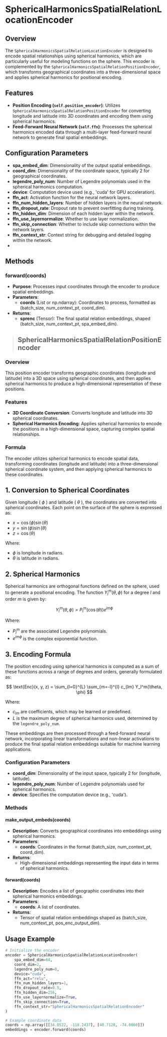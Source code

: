 # SphericalHarmonicsSpatialRelationLocationEncoder

## Overview
The `SphericalHarmonicsSpatialRelationLocationEncoder` is designed to encode spatial relationships using spherical harmonics, which are particularly useful for modeling functions on the sphere. This encoder is complemented by the `SphericalHarmonicsSpatialRelationPositionEncoder`, which transforms geographical coordinates into a three-dimensional space and applies spherical harmonics for positional encoding.

## Features
- **Position Encoding (`self.position_encoder`)**: Utilizes `SphericalHarmonicsSpatialRelationPositionEncoder` for converting longitude and latitude into 3D coordinates and encoding them using spherical harmonics.
- **Feed-Forward Neural Network (`self.ffn`)**: Processes the spherical harmonics encoded data through a multi-layer feed-forward neural network to generate final spatial embeddings.

## Configuration Parameters
- **spa_embed_dim**: Dimensionality of the output spatial embeddings.
- **coord_dim**: Dimensionality of the coordinate space, typically 2 for geographical coordinates.
- **legendre_poly_num**: Number of Legendre polynomials used in the spherical harmonics computation.
- **device**: Computation device used (e.g., 'cuda' for GPU acceleration).
- **ffn_act**: Activation function for the neural network layers.
- **ffn_num_hidden_layers**: Number of hidden layers in the neural network.
- **ffn_dropout_rate**: Dropout rate to prevent overfitting during training.
- **ffn_hidden_dim**: Dimension of each hidden layer within the network.
- **ffn_use_layernormalize**: Whether to use layer normalization.
- **ffn_skip_connection**: Whether to include skip connections within the network layers.
- **ffn_context_str**: Context string for debugging and detailed logging within the network.
- 
## Methods
### forward(coords)
- **Purpose**: Processes input coordinates through the encoder to produce spatial embeddings.
- **Parameters**:
  - **coords** (List or np.ndarray): Coordinates to process, formatted as (batch_size, num_context_pt, coord_dim).
- **Returns**:
  - **sprenc** (Tensor): The final spatial relation embeddings, shaped (batch_size, num_context_pt, spa_embed_dim).

> ## SphericalHarmonicsSpatialRelationPositionEncoder

### Overview
This position encoder transforms geographic coordinates (longitude and latitude) into a 3D space using spherical coordinates, and then applies spherical harmonics to produce a high-dimensional representation of these positions.

### Features
- **3D Coordinate Conversion**: Converts longitude and latitude into 3D spherical coordinates.
- **Spherical Harmonics Encoding**: Applies spherical harmonics to encode the positions in a high-dimensional space, capturing complex spatial relationships.
### Formula
The encoder utilizes spherical harmonics to encode spatial data, transforming coordinates (longitude and latitude) into a three-dimensional spherical coordinate system, and then applying spherical harmonics to these coordinates.

## 1. Conversion to Spherical Coordinates
Given longitude ( $\phi$  ) and latitude ( $\theta$  ), the coordinates are converted into spherical coordinates. Each point on the surface of the sphere is expressed as:
- $x = \cos(\phi) \sin(\theta)$ 
- $y = \sin(\phi) \sin(\theta)$ 
- $z = \cos(\theta)$ 

Where:
-  $\phi$ is longitude in radians.
-  $\theta$ is latitude in radians.

## 2. Spherical Harmonics
Spherical harmonics are orthogonal functions defined on the sphere, used to generate a positional encoding. The function $Y_l^m(\theta, \phi)$ for a degree $l$ and order $m$ is given by:

$$
Y_l^m(\theta, \phi) = P_l^m(\cos(\theta)) e^{im\phi}
$$

Where:
- $P_l^m$ are the associated Legendre polynomials.
- $e^{im\phi}$ is the complex exponential function.

## 3. Encoding Formula
The position encoding using spherical harmonics is computed as a sum of these functions across a range of degrees and orders, generally formulated as:

$$
\text{Enc}(x, y, z) = \sum_{l=0}^{L} \sum_{m=-l}^{l} c_{lm} Y_l^m(\theta, \phi)
$$

Where:
- $c_{lm}$ are coefficients, which may be learned or predefined.
- $L$ is the maximum degree of spherical harmonics used, determined by the `legendre_poly_num`.

These embeddings are then processed through a feed-forward neural network, incorporating linear transformations and non-linear activations to produce the final spatial relation embeddings suitable for machine learning applications.

### Configuration Parameters
- **coord_dim**: Dimensionality of the input space, typically 2 for (longitude, latitude).
- **legendre_poly_num**: Number of Legendre polynomials used for spherical harmonics.
- **device**: Specifies the computation device (e.g., 'cuda').

### Methods

#### make_output_embeds(coords)
- **Description**: Converts geographical coordinates into embeddings using spherical harmonics.
- **Parameters**:
  - **coords**: Coordinates in the format (batch_size, num_context_pt, coord_dim).
- **Returns**:
  - High-dimensional embeddings representing the input data in terms of spherical harmonics.

#### forward(coords)
- **Description**: Encodes a list of geographic coordinates into their spherical harmonics embeddings.
- **Parameters**:
  - **coords**: A list of coordinates.
- **Returns**:
  - Tensor of spatial relation embeddings shaped as (batch_size, num_context_pt, pos_enc_output_dim).

## Usage Example
```python
# Initialize the encoder
encoder = SphericalHarmonicsSpatialRelationLocationEncoder(
    spa_embed_dim=64,
    coord_dim=2,
    legendre_poly_num=8,
    device="cuda",
    ffn_act="relu",
    ffn_num_hidden_layers=1,
    ffn_dropout_rate=0.5,
    ffn_hidden_dim=256,
    ffn_use_layernormalize=True,
    ffn_skip_connection=True,
    ffn_context_str="SphericalHarmonicsSpatialRelationEncoder"
)

# Example coordinate data
coords = np.array([[34.0522, -118.2437], [40.7128, -74.0060]])
embeddings = encoder.forward(coords)
